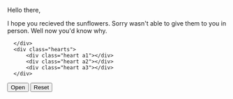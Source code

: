 <!DOCTYPE html>
<html>
  <head>
    <meta charset="UTF-8">
    <meta name="viewport" content="width=device-width, initial-scale=1.0">
    <title>
        You're my sunflower
    </title>
    <link rel="stylesheet" href="her.css">
    <script src="https://code.jquery.com/jquery-3.6.0.min.js"></script>
    <script src="her.js" defer></script>
  </head>
  <body>
<div class="envelope-wrapper">
  <div id="envelope" class="close">
      <div class="front flap"></div>
      <div class="front pocket"></div>
      <div class="letter">
          <div class="words line1">
            <p stlyle="margin-bottom: 0">
              Hello there,           
            </p>
            <p style="padding-top: 0; margin: 0;">
              I hope you recieved the sunflowers. 
              Sorry wasn't able to give them to you in person.
              Well now you'd know why.
            </p>
          </div>

      </div>
      <div class="hearts">
          <div class="heart a1"></div>
          <div class="heart a2"></div>
          <div class="heart a3"></div>
      </div>
  </div>
</div>
<div class="reset">
  <button id="open">Open</button>
  <button id="reset">Reset</button>
</div>
</body>
</html>

